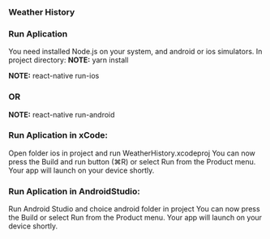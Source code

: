 ### Weather History

### Run Aplication

You need installed Node.js on your system, and android or ios simulators. In project directory:
**NOTE:** yarn install

**NOTE:** react-native run-ios

### OR

**NOTE:** react-native run-android

### Run Aplication in xCode:

Open folder ios in project and run WeatherHistory.xcodeproj
You can now press the Build and run button (⌘R) or select Run from the Product menu.
Your app will launch on your device shortly.

### Run Aplication in AndroidStudio:

Run Android Studio and choice android folder in project
You can now press the Build or select Run from the Product menu.
Your app will launch on your device shortly.
